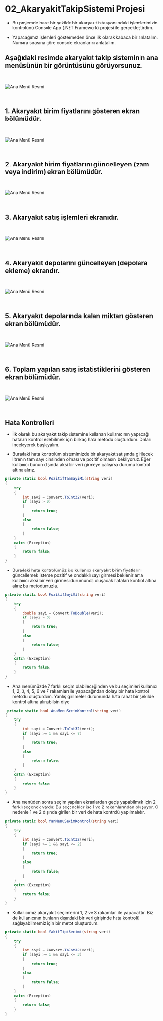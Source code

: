 # 02_AkaryakitTakipSistemi Projesi

* Bu projemde basit bir şekilde bir akaryakıt istasyonundaki işlemlerimizin kontrolünü Console App (.NET Framework) projesi ile gerçekleştirdim. 

* Yapacağımız işlemleri göstermeden önce ilk olarak kabaca bir anlatalım. Numara sırasına göre console ekranlarını anlatalım.

## Aşağıdaki resimde akaryakıt takip sisteminin ana menüsünün bir görüntüsünü görüyorsunuz.

<img src="img/AnaMenu.png" alt="Ana Menü Resmi" style="margin: 30px 0px;"/>

## 1. Akaryakıt birim fiyatlarını gösteren ekran bölümüdür.

<img src="img/BirimFiyat.png" alt="Ana Menü Resmi" style="margin: 30px 0px;"/>

## 2. Akaryakıt birim fiyatlarını güncelleyen (zam veya indirim) ekran bölümüdür.

<img src="img/BirimGuncelle.png" alt="Ana Menü Resmi" style="margin: 30px 0px;"/>

## 3. Akaryakıt satış işlemleri ekranıdır.

<img src="img/SatisEkrani.png" alt="Ana Menü Resmi" style="margin: 30px 0px;"/>

## 4. Akaryakıt depolarını güncelleyen (depolara ekleme) ekrandır.

<img src="img/DepoGuncelle.png" alt="Ana Menü Resmi" style="margin: 30px 0px;"/>

## 5. Akaryakıt depolarında kalan miktarı gösteren ekran bölümüdür.

<img src="img/DepoDurum.png" alt="Ana Menü Resmi" style="margin: 30px 0px;"/>

## 6. Toplam yapılan satış istatistiklerini gösteren ekran bölümüdür.

<img src="img/SatisIstatistik.png" alt="Ana Menü Resmi" style="margin: 30px 0px;"/>

## Hata Kontrolleri

* İlk olarak bu akaryakıt takip sistemine kullanan kullanıcının yapacağı hataları kontrol edebilmek için birkaç hata metodu oluşturdum. Onları inceleyerek başlayalım.

* Buradaki hata kontrolüm sistemimizde bir akaryakıt satışında girilecek litrenin tam sayı cinsinden olması ve pozitif olmasını bekliyoruz. Eğer kullanıcı bunun dışında aksi bir veri girmeye çalışırsa durumu kontrol altına alırız.

~~~ C#
private static bool PozitifTamSayiMi(string veri)
{
    try
    {
        int sayi = Convert.ToInt32(veri);
        if (sayi > 0)
        {
            return true;
        }
        else
        {
            return false;
        }
    }
    catch (Exception)
    {
        return false;
    }
}
~~~

* Buradaki hata kontrolümüz ise kullanıcı akaryakıt birim fiyatlarını güncellemek isterse pozitif ve ondalıklı sayı girmesi beklenir ama kullanıcı aksi bir veri girmesi durumunda oluşacak hataları kontrol altına alırız bu metodumuzla.

~~~ C#
private static bool PozitifSayiMi(string veri)
{
    try
    {
        double sayi = Convert.ToDouble(veri);
        if (sayi > 0)
        {
            return true;
        }
        else
        {
            return false;
        }
    }
    catch (Exception)
    {
        return false;
    }
}
~~~

* Ana menümüzde 7 farklı seçim olabileceğinden ve bu seçimleri kullanıcı 1, 2, 3, 4, 5, 6 ve 7 rakamları ile yapacağından dolayı bir hata kontrol metodu oluşturdum. Yanlış girilmeler durumunda hata rahat bir şekilde kontrol altına alınabilsin diye.

~~~ C#
 private static bool AnaMenuSecimKontrol(string veri)
{
    try
    {
        int sayi = Convert.ToInt32(veri);
        if (sayi >= 1 && sayi <= 7)
        {
            return true;
        }
        else
        {
            return false;
        }
    }
    catch (Exception)
    {
        return false;
    }
}
~~~

* Ana menüden sonra seçim yapılan ekranlardan geçiş yapabilmek için 2 farklı seçenek vardır. Bu seçenekler ise 1 ve 2 rakamlarından oluşuyor. O nedenle 1 ve 2 dışında girilen bir veri de hata kontrolü yapılmalıdır.

~~~ C#
private static bool YanMenuSecimKontrol(string veri)
{
    try
    {
        int sayi = Convert.ToInt32(veri);
        if (sayi >= 1 && sayi <= 2)
        {
            return true;
        }
        else
        {
            return false;
        }
    }
    catch (Exception)
    {
        return false;
    }
}
~~~

* Kullanıcımız akaryakıt seçimlerini 1, 2 ve 3 rakamları ile yapacaktır. Biz de kullanıcının bunların dışındaki bir veri girişinde hata kontrolü sağlayabilmemiz için bir metot oluşturdum.

~~~ C#
private static bool YakitTipiSecimi(string veri)
{
    try
    {
        int sayi = Convert.ToInt32(veri);
        if (sayi >= 1 && sayi <= 3)
        {
            return true;
        }
        else
        {
            return false;
        }
    }
    catch (Exception)
    {
        return false;
    }
}
~~~